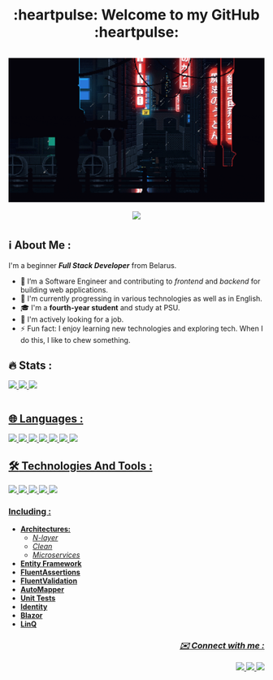 <h1 align="center"> 
  :heartpulse: Welcome to my GitHub :heartpulse:
  <br><br>
  <img src="./background.gif" />
  <br>
  <img src="https://komarev.com/ghpvc/?username=exxusio&label=Profile%20views&abbreviated=true&color=blueviolet&style=for-the-badge" />
</h1>



## :information_source: About Me :
I'm a beginner _**Full Stack Developer**_ from Belarus.
  - :telescope: I’m a Software Engineer and contributing to _frontend_ and _backend_ for building web applications.
  - :book: I'm currently progressing in various technologies as well as in English.
  - :mortar_board: I'm a **fourth-year student** and study at PSU.
  - :mag_right: I'm actively looking for a job.
  - :zap: Fun fact: I enjoy learning new technologies and exploring tech. When I do this, I like to chew something.




## :fire: Stats :
<table>
  <a href="https://github.com/exxusio/">
  <img height="148em" src="https://github-readme-stats.vercel.app/api?username=exxusio&show_icons=true&locale=en&theme=tokyonight" />
  <img height="148em" src="https://github-readme-stats.vercel.app/api/top-langs?username=exxusio&show_icons=true&locale=en&layout=compact&theme=tokyonight" />
  <img height="148em" src="https://github-readme-streak-stats.herokuapp.com/?user=exxusio&theme=tokyonight" />
</table>



## :globe_with_meridians: Languages :
<p align="left">
  <img src="https://skillicons.dev/icons?i=cs" width="45" />
  <img src="https://skillicons.dev/icons?i=postgres" width="45" />
  <img src="https://skillicons.dev/icons?i=angular" width="45" />
  <img src="https://skillicons.dev/icons?i=js" width="45" />
  <img src="https://skillicons.dev/icons?i=ts" width="45" />
  <img src="https://skillicons.dev/icons?i=html" width="45" />
  <img src="https://skillicons.dev/icons?i=css" width="45" />
</p>


## :hammer_and_wrench: Technologies And Tools :
<p align="left">
  <img src="https://skillicons.dev/icons?i=dotnet" width="45" />
  <img src="https://skillicons.dev/icons?i=docker" width="45" />
  <img src="https://skillicons.dev/icons?i=vscode" width="45" />
  <img src="https://skillicons.dev/icons?i=github" width="45" />
  <img src="https://skillicons.dev/icons?i=git" width="45" />
</p>

### Including :
- **Architectures:**
    - _N-layer_
    - _Clean_
    - _Microservices_
- **Entity Framework**
- **FluentAssertions**
- **FluentValidation**
- **AutoMapper**
- **Unit Tests**
- **Identity**
- **Blazor**
- **LinQ**


<i><h3 align="right"> :envelope: Connect with me :</h3></i>
<p align="right">
  <a href="https://www.linkedin.com/in/exxusio">
    <img src="https://www.svgrepo.com/show/349436/linkedin.svg" width="35" />
  </a>
  <a href="https://t.me/exxusio/">
    <img src="https://www.svgrepo.com/show/349527/telegram.svg" width="35" />
  </a>
  <a href="https://www.instagram.com/exxusio/">
    <img src="https://www.svgrepo.com/show/349410/instagram.svg" width="35" />
  </a>
</p>
